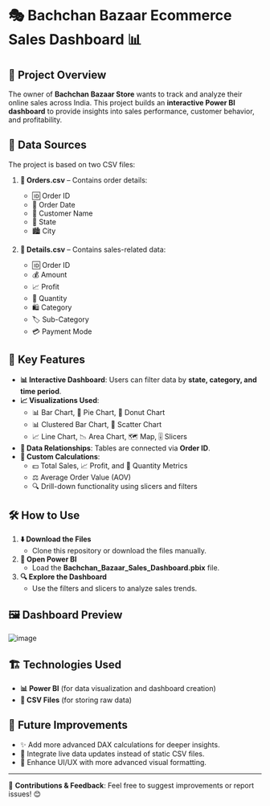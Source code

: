 # 🎭 Bachchan Bazaar Ecommerce Sales Dashboard 📊

## 📌 Project Overview
The owner of **Bachchan Bazaar Store** wants to track and analyze their online sales across India. This project builds an **interactive Power BI dashboard** to provide insights into sales performance, customer behavior, and profitability.

## 📂 Data Sources
The project is based on two CSV files:

1. **📜 Orders.csv** – Contains order details:
   - 🆔 Order ID
   - 📅 Order Date
   - 👤 Customer Name
   - 📍 State
   - 🏙️ City

2. **📜 Details.csv** – Contains sales-related data:
   - 🆔 Order ID
   - 💰 Amount
   - 📈 Profit
   - 🔢 Quantity
   - 🛍️ Category
   - 🏷️ Sub-Category
   - 💳 Payment Mode

## 🚀 Key Features
- **📊 Interactive Dashboard**: Users can filter data by **state, category, and time period**.
- **📈 Visualizations Used**:
  - 📊 Bar Chart, 🥧 Pie Chart, 🍩 Donut Chart
  - 📊 Clustered Bar Chart, 🔢 Scatter Chart
  - 📈 Line Chart, 📉 Area Chart, 🗺️ Map, 🎚️ Slicers
- **🔗 Data Relationships**: Tables are connected via **Order ID**.
- **📌 Custom Calculations**:
  - 💵 Total Sales, 📈 Profit, and 🔢 Quantity Metrics
  - ⚖️ Average Order Value (AOV)
  - 🔍 Drill-down functionality using slicers and filters

## 🛠️ How to Use
1. **⬇️ Download the Files**
   - Clone this repository or download the files manually.
2. **📂 Open Power BI**
   - Load the **Bachchan_Bazaar_Sales_Dashboard.pbix** file.
3. **🔍 Explore the Dashboard**
   - Use the filters and slicers to analyze sales trends.

## 🖼️ Dashboard Preview
![image](https://github.com/user-attachments/assets/34334a22-d367-4a97-9afd-e9600497d03b)

## 🏗️ Technologies Used
- **📊 Power BI** (for data visualization and dashboard creation)
- **📂 CSV Files** (for storing raw data)

## 🔮 Future Improvements
- ✨ Add more advanced DAX calculations for deeper insights.
- 🔄 Integrate live data updates instead of static CSV files.
- 🎨 Enhance UI/UX with more advanced visual formatting.

---
📌 **Contributions & Feedback**: Feel free to suggest improvements or report issues! 😊

